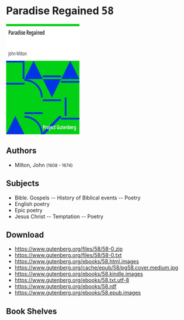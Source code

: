 # Paradise Regained <kbd>58</kbd>

![](./cover.medium.jpg "")

## Authors


 - Milton, John <small>(1608 - 1674)</small>

## Subjects


 - Bible. Gospels -- History of Biblical events -- Poetry
 - English poetry
 - Epic poetry
 - Jesus Christ -- Temptation -- Poetry

## Download


 - https://www.gutenberg.org/files/58/58-0.zip
 - https://www.gutenberg.org/files/58/58-0.txt
 - https://www.gutenberg.org/ebooks/58.html.images
 - https://www.gutenberg.org/cache/epub/58/pg58.cover.medium.jpg
 - https://www.gutenberg.org/ebooks/58.kindle.images
 - https://www.gutenberg.org/ebooks/58.txt.utf-8
 - https://www.gutenberg.org/ebooks/58.rdf
 - https://www.gutenberg.org/ebooks/58.epub.images

## Book Shelves


